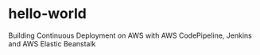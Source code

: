 # hello-world
Building Continuous Deployment on AWS with AWS CodePipeline, Jenkins and AWS Elastic Beanstalk
